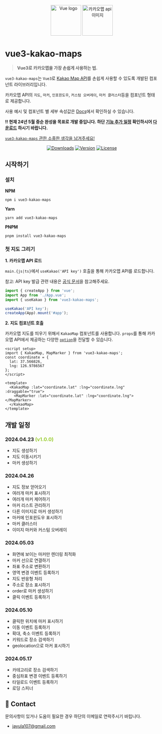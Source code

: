 <div align="center"><a href="https://vuejs.org">
  <img width="100" src="https://vuejs.org/images/logo.png" alt="Vue logo"></a>
  <img width="100" src="https://drive.google.com/uc?export=view&id=1nIhN4NpBOQaY-jwYnzP7yMtMVvKAI18g" alt="카카오맵 api 이미지" width="200"/>
</div>

<h1>vue3-kakao-maps</h1>

> **Vue3로 카카오맵을 가장 손쉽게 사용하는 법.**

`vue3-kakao-maps`는 `Vue3`로 [Kakao Map API](https://apis.map.kakao.com/)를 손쉽게 사용할 수 있도록 개발된 컴포넌트 라이브러리입니다.

카카오맵 API의 `지도`, `마커`, `인포윈도우`, `커스텀 오버레이`, `마커 클러스터`등을 컴포넌트 형태로 제공합니다.

사용 예시 및 컴포넌트 별 세부 속성값은 [Docs](https://6620c768715fd00a32d656ec-uilycffpjo.chromatic.com/?path=/docs/components-kakaomap--docs)에서 확인하실 수 있습니다.

**:bangbang: 현재 24년 5월 중순 완성을 목표로 개발 중입니다. 하단 [기능 추가 일정](#기능-추가-일정) 확인하시어 [다운로드](https://www.npmjs.com/package/vue3-kakao-maps) 하시기 바랍니다.**

[`vue3-kakao-maps` 관한 소중한 생각을 남겨주세요!](https://forms.gle/qZty6EQDRD8Q3b3i9)

<p align="center">
<!--   <a href="https://circleci.com/gh/vuejs/vue/tree/dev"><img src="https://img.shields.io/circleci/project/github/vuejs/vue/dev.svg?sanitize=true" alt="Build Status"></a>
  <a href="https://codecov.io/github/vuejs/vue?branch=dev"><img src="https://img.shields.io/codecov/c/github/vuejs/vue/dev.svg?sanitize=true" alt="Coverage Status"></a> -->
  <a href="https://npmcharts.com/compare/vue3-kakao-maps?minimal=true"><img src="https://img.shields.io/npm/dm/vue3-kakao-maps.svg?sanitize=true" alt="Downloads"></a>
  <a href="https://www.npmjs.com/package/vue3-kakao-maps"><img src="https://img.shields.io/npm/v/vue3-kakao-maps.svg?sanitize=true" alt="Version"></a>
  <a href="https://www.npmjs.com/package/vue"><img src="https://img.shields.io/npm/l/vue.svg?sanitize=true" alt="License"></a>
</p>

## 시작하기

### 설치

**NPM**

```
npm i vue3-kakao-maps
```

**Yarn**

```
yarn add vue3-kakao-maps
```

**PNPM**

```
pnpm install vue3-kakao-maps
```

### 첫 지도 그리기

**1. 카카오맵 API 로드**

`main.{js|ts}`에서 `useKakao('API key')` 호출을 통해 카카오맵 API를 로드합니다.

참고: API key 발급 관련 내용은 [공식 문서](https://apis.map.kakao.com/web/guide/)을 참고해주세요.

```js
import { createApp } from 'vue';
import App from './App.vue';
import { useKakao } from 'vue3-kakao-maps';

useKakao('API key');
createApp(App).mount('#app');
```

**2. 지도 컴포넌트 호출**

카카오맵 지도를 띄우기 위해서 `KakaoMap` 컴포넌트를 사용합니다. `props`를 통해 카카오맵 API에서 제공하는 다양한 [`option`](https://apis.map.kakao.com/web/documentation/#Map)을 전달할 수 있습니다.

```vue
<script setup>
import { KakaoMap, MapMarker } from 'vue3-kakao-maps';
const coordinate = {
  lat: 37.566826,
  lng: 126.9786567
};
</script>

<template>
  <KakaoMap :lat="coordinate.lat" :lng="coordinate.lng" :draggable="true">
    <MapMarker :lat="coordinate.lat" :lng="coordinate.lng"></MapMarker>
  </KakaoMap>
</template>
```

## 개발 일정

### 2024.04.23 <span style="color:yellowgreen; font-weight:bold">(v1.0.0)</span>

- 지도 생성하기
- 지도 이동시키기
- 마커 생성하기

### 2024.04.26

- 지도 정보 얻어오기
- 여러개 마커 표시하기
- 여러개 마커 제어하기
- 마커 리스트 관리하기
- 다른 이미지로 마커 생성하기
- 마커에 인포윈도우 표시하기
- 마커 클러스터
- 이미지 마커와 커스텀 오버레이

### 2024.05.03

- 화면에 보이는 마커만 렌더링 최적화
- 마커 선으로 연결하기
- 좌표 주소로 변환하기
- 영역 변경 이벤트 등록하기
- 지도 반응형 처리
- 주소로 장소 표시하기
- order로 마커 생성하기
- 클릭 이벤트 등록하기

### 2024.05.10

- 클릭한 위치에 마커 표시하기
- 이동 이벤트 등록하기
- 확대, 축소 이벤트 등록하기
- 키워드로 장소 검색하기
- geolocation으로 마커 표시하기

### 2024.05.17

- 카테고리로 장소 검색하기
- 중심좌표 변경 이벤트 등록하기
- 타일로드 이벤트 등록하기
- 로딩 스피너

## 📧 Contact

문의사항이 있거나 도움이 필요한 경우 하단의 이메일로 연락주시기 바립니다.

- jayula107@gmail.com
